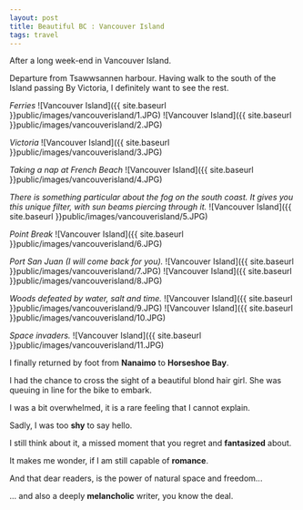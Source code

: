 ```yaml
---
layout: post
title: Beautiful BC : Vancouver Island
tags: travel
---
```


After a long week-end in Vancouver Island.

Departure from Tsawwsannen harbour.
Having walk to the south of the Island passing By Victoria, I definitely want to see the rest.

*Ferries*
![Vancouver Island]({{ site.baseurl }}public/images/vancouverisland/1.JPG)
![Vancouver Island]({{ site.baseurl }}public/images/vancouverisland/2.JPG)

*Victoria*
![Vancouver Island]({{ site.baseurl }}public/images/vancouverisland/3.JPG)

*Taking a nap at French Beach*
![Vancouver Island]({{ site.baseurl }}public/images/vancouverisland/4.JPG)

*There is something particular about the fog on the south coast.*
*It gives you this unique filter, with sun beams piercing through it.*
![Vancouver Island]({{ site.baseurl }}public/images/vancouverisland/5.JPG)

*Point Break*
![Vancouver Island]({{ site.baseurl }}public/images/vancouverisland/6.JPG)

*Port San Juan (I will come back for you).*
![Vancouver Island]({{ site.baseurl }}public/images/vancouverisland/7.JPG)
![Vancouver Island]({{ site.baseurl }}public/images/vancouverisland/8.JPG)

*Woods defeated by water, salt and time.*
![Vancouver Island]({{ site.baseurl }}public/images/vancouverisland/9.JPG)
![Vancouver Island]({{ site.baseurl }}public/images/vancouverisland/10.JPG)

*Space invaders.*
![Vancouver Island]({{ site.baseurl }}public/images/vancouverisland/11.JPG)

I finally returned by foot from **Nanaimo** to **Horseshoe Bay**.

I had the chance to cross the sight of a beautiful blond hair girl.
She was queuing in line for the bike to embark.

I was a bit overwhelmed, it is a rare feeling that I cannot explain.

Sadly, I was too **shy** to say hello.

I still think about it, a missed moment that you regret and **fantasized** about.

It makes me wonder, if I am still capable of **romance**.

And that dear readers, is the power of natural space and freedom...

... and also a deeply **melancholic** writer, you know the deal.
